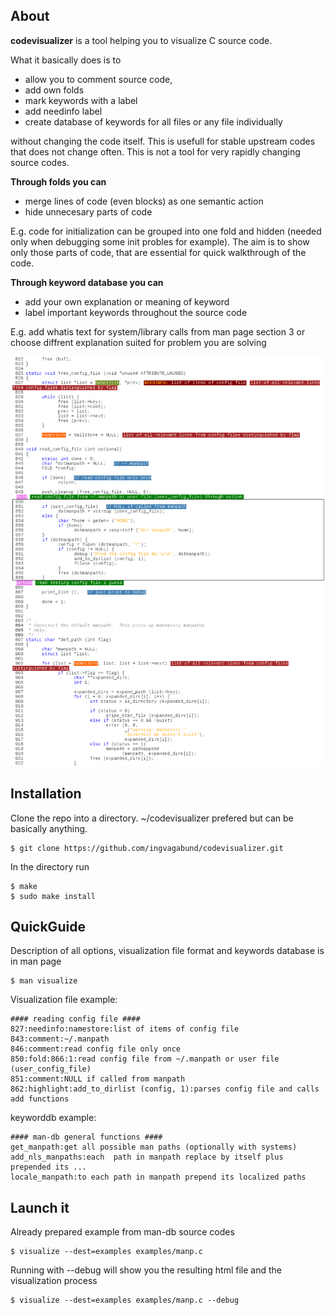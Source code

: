 ## About

**codevisualizer** is a tool helping you to visualize C source code.

What it basically does is to
* allow you to comment source code,
* add own folds
* mark keywords with a label
* add needinfo label
* create database of keywords for all files or any file individually

without changing the code itself. This is usefull for stable upstream codes 
that does not change often. This is not a tool for very rapidly changing
source codes.

**Through folds you can**
* merge lines of code (even blocks) as one semantic action
* hide unnecesary parts of code

E.g. code for initialization can be grouped into one fold and hidden
(needed only when debugging some init probles for example). The aim is to
show only those parts of code, that are essential for quick walkthrough of the code.

**Through keyword database you can**
* add your own explanation or meaning of keyword
* label important keywords throughout the source code

E.g. add whatis text for system/library calls from man page section 3 or
choose diffrent explanation suited for problem you are solving

![Code visualization](https://raw.githubusercontent.com/ingvagabund/codevisualizer/master/examples/example.png)

## Installation
Clone the repo into a directory. ~/codevisualizer prefered but can be basically anything.

   ```vim
   $ git clone https://github.com/ingvagabund/codevisualizer.git
   ```

In the directory run

   ```vim
   $ make
   $ sudo make install
   ```

## QuickGuide

Description of all options, visualization file format and keywords database is in man page

   ```vim
   $ man visualize
   ```

Visualization file example:

   ```vim
   #### reading config file ####
   827:needinfo:namestore:list of items of config file
   843:comment:~/.manpath
   846:comment:read config file only once
   850:fold:866:1:read config file from ~/.manpath or user file (user_config_file)
   851:comment:NULL if called from manpath
   862:highlight:add_to_dirlist (config, 1):parses config file and calls add functions
   ```

keyworddb example:

   ```vim
   #### man-db general functions ####
   get_manpath:get all possible man paths (optionally with systems)
   add_nls_manpaths:each  path in manpath replace by itself plus prepended its ...
   locale_manpath:to each path in manpath prepend its localized paths
   ```

## Launch it
Already prepared example from man-db source codes

   ```vim
   $ visualize --dest=examples examples/manp.c
   ```

Running with --debug will show you the resulting html file and the visualization process

   ```vim
   $ visualize --dest=examples examples/manp.c --debug
   ```

